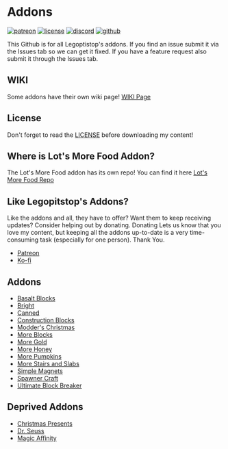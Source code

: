 # Addons

[![patreon](https://img.shields.io/endpoint?url=https%3A%2F%2Fraw.githubusercontent.com%2Flegopitstop%2Fwebsite-files%2Fmain%2Fshields.io%2Fpatreon.json)](https://www.patreon.com/Legopitstop "Go to patreon")
[![license](https://img.shields.io/endpoint?url=https%3A%2F%2Fraw.githubusercontent.com%2Flegopitstop%2Fwebsite-files%2Fmain%2Fshields.io%2Flicense.json)](https://license.lpsmods.dev "Go to legopitstop.weebly.com")
[![discord](https://img.shields.io/discord/479902284810027008)](https://discord.lpsmods.dev)
[![github](https://img.shields.io/github/issues-raw/legopitstop/addons)](https://github.com/legopitstop/addons/issues "Go to Github")

This Github is for all Legoptistop's addons. If you find an issue submit it
via the Issues tab so we can get it fixed. If you have a feature request also submit it through the Issues tab.

## WIKI
Some addons have their own wiki page! [WIKI Page](https://github.com/legopitstop/addons/wiki "Go to wiki Home page")

## License
Don't forget to read the [LICENSE](LICENSE.md "Open License document") before downloading my content!

## Where is Lot's More Food Addon?
The Lot's More Food addon has its own repo! You can find it here [Lot's More Food Repo](https://github.com/legopitstop/Lots-More-Food-Mods "Go to repo")

## Like Legopitstop's Addons?
Like the addons and all, they have to offer? Want them to keep receiving updates? Consider helping out by donating. Donating Lets us know that you love my content, but keeping all the addons up-to-date is a very time-consuming task (especially for one person). Thank You.

- [Patreon](https://www.patreon.com/Legopitstop)
- [Ko-fi](https://ko-fi.com/V7V629T96)

## Addons
- [Basalt Blocks](./Basalt_Blocks/README.md)
- [Bright](./Bright/README.md)
- [Canned](./Canned/README.md)
- [Construction Blocks](./Construction_Blocks/README.md)
- [Modder's Christmas](./Modders_Christmas/README.md)
- [More Blocks](./More_Blocks/README.md)
- [More Gold](./More_Gold/README.md)
- [More Honey](./More_Honey/README.md)
- [More Pumpkins](./More_Pumpkins/README.md)
- [More Stairs and Slabs](./More_Stairs_and_Slabs/README.md)
- [Simple Magnets](./Simple_Magnets/README.md)
- [Spawner Craft](./Spawner_Craft/README.md)
- [Ultimate Block Breaker](./Ultimate_Block_Breaker/README.md)

## Deprived Addons
- [Christmas Presents](./Christmas_Presents/README.md)
- [Dr. Seuss](./Dr_Seuss/README.md)
- [Magic Affinity](./Magic_Affinity/README.md)